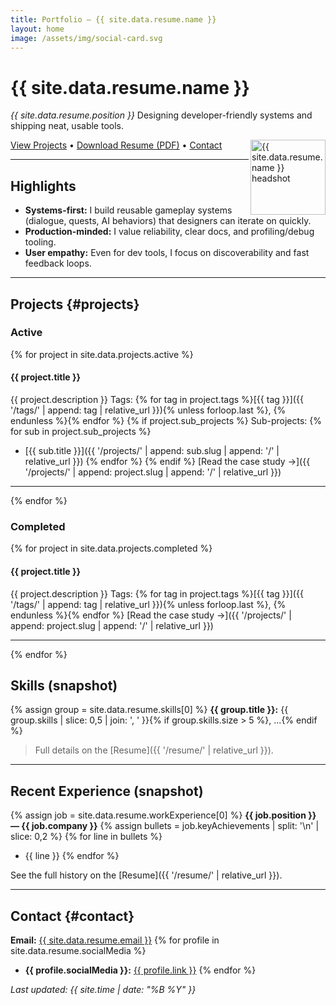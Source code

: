```yaml
---
title: Portfolio — {{ site.data.resume.name }}
layout: home
image: /assets/img/social-card.svg
---
```


# {{ site.data.resume.name }}
_{{ site.data.resume.position }}_
Designing developer-friendly systems and shipping neat, usable tools.

<img src="{{ '/assets/img/headshot.svg' | relative_url }}" alt="{{ site.data.resume.name }} headshot" width="120" align="right">

<a href="#projects">View Projects</a> • <a href="{{ '/resume/resume.pdf' | relative_url }}">Download Resume (PDF)</a> • <a href="#contact">Contact</a>

---

## Highlights
- **Systems-first:** I build reusable gameplay systems (dialogue, quests, AI behaviors) that designers can iterate on quickly.
- **Production-minded:** I value reliability, clear docs, and profiling/debug tooling.
- **User empathy:** Even for dev tools, I focus on discoverability and fast feedback loops.

---

## Projects {#projects}

### Active
{% for project in site.data.projects.active %}
#### {{ project.title }}
{{ project.description }}
Tags: {% for tag in project.tags %}[{{ tag }}]({{ '/tags/' | append: tag | relative_url }}){% unless forloop.last %}, {% endunless %}{% endfor %}
{% if project.sub_projects %}
Sub-projects:
{% for sub in project.sub_projects %}
- [{{ sub.title }}]({{ '/projects/' | append: sub.slug | append: '/' | relative_url }})
{% endfor %}
{% endif %}
[Read the case study →]({{ '/projects/' | append: project.slug | append: '/' | relative_url }})

---
{% endfor %}

### Completed
{% for project in site.data.projects.completed %}
#### {{ project.title }}
{{ project.description }}
Tags: {% for tag in project.tags %}[{{ tag }}]({{ '/tags/' | append: tag | relative_url }}){% unless forloop.last %}, {% endunless %}{% endfor %}
[Read the case study →]({{ '/projects/' | append: project.slug | append: '/' | relative_url }})

---
{% endfor %}

## Skills (snapshot)
{% assign group = site.data.resume.skills[0] %}
**{{ group.title }}:** {{ group.skills | slice: 0,5 | join: ', ' }}{% if group.skills.size > 5 %}, ...{% endif %}

> Full details on the [Resume]({{ '/resume/' | relative_url }}).

---

## Recent Experience (snapshot)
{% assign job = site.data.resume.workExperience[0] %}
**{{ job.position }} — {{ job.company }}**
{% assign bullets = job.keyAchievements | split: '\n' | slice: 0,2 %}
{% for line in bullets %}
- {{ line }}
{% endfor %}

See the full history on the [Resume]({{ '/resume/' | relative_url }}).

---

## Contact {#contact}
**Email:** <a href="mailto:{{ site.data.resume.email }}">{{ site.data.resume.email }}</a>
{% for profile in site.data.resume.socialMedia %}
- **{{ profile.socialMedia }}:** <a href="{{ profile.link }}">{{ profile.link }}</a>
{% endfor %}

_Last updated: {{ site.time | date: "%B %Y" }}_

